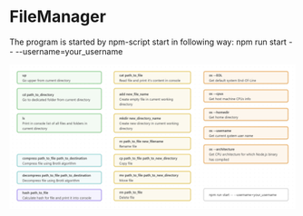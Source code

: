 # FileManager

The program is started by npm-script start in following way:
npm run start -- --username=your_username

![commands](commands.png)